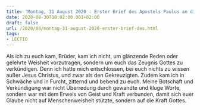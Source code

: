 ```yaml
---
title: 'Montag, 31 August 2020 : Erster Brief des Apostels Paulus an die Korinther 2,1-5.'
date: 2020-08-30T18:02:00.001+02:00
draft: false
url: /2020/08/montag-31-august-2020-erster-brief-des.html
tags: 
- LECTIO
---
```


Als ich zu euch kam, Brüder, kam ich nicht, um glänzende Reden oder gelehrte Weisheit vorzutragen, sondern um euch das Zeugnis Gottes zu verkündigen. Denn ich hatte mich entschlossen, bei euch nichts zu wissen außer Jesus Christus, und zwar als den Gekreuzigten. Zudem kam ich in Schwäche und in Furcht, zitternd und bebend zu euch. Meine Botschaft und Verkündigung war nicht Überredung durch gewandte und kluge Worte, sondern war mit dem Erweis von Geist und Kraft verbunden, damit sich euer Glaube nicht auf Menschenweisheit stützte, sondern auf die Kraft Gottes.